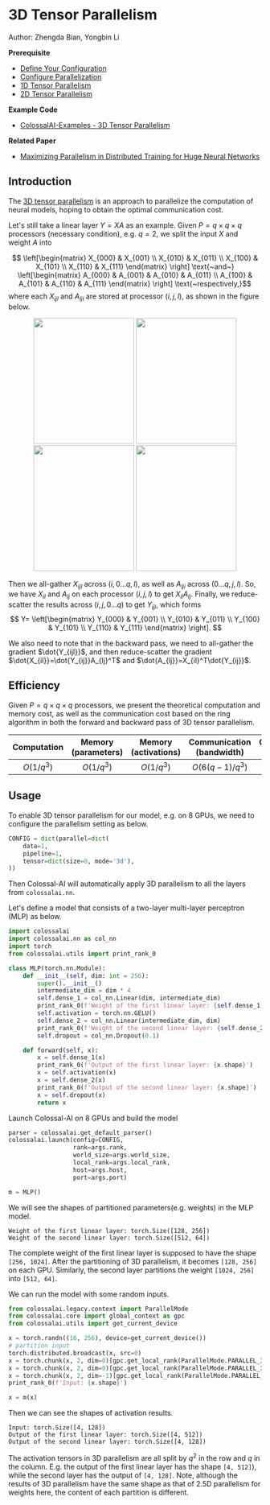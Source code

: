 # 3D Tensor Parallelism

Author: Zhengda Bian, Yongbin Li

**Prerequisite**
- [Define Your Configuration](../basics/define_your_config.md)
- [Configure Parallelization](../basics/configure_parallelization.md)
- [1D Tensor Parallelism](./1D_tensor_parallel.md)
- [2D Tensor Parallelism](./2D_tensor_parallel.md)

**Example Code**
- [ColossalAI-Examples - 3D Tensor Parallelism](https://github.com/hpcaitech/ColossalAI-Examples/blob/main/features/tensor_parallel/README.md)

**Related Paper**
- [Maximizing Parallelism in Distributed Training for Huge Neural Networks](https://arxiv.org/pdf/2105.14450.pdf)

## Introduction

The [3D tensor parallelism](https://arxiv.org/pdf/2105.14450.pdf) is an approach to parallelize the computation of neural models, hoping to obtain the optimal communication cost.

Let's still take a linear layer $Y = XA$ as an example.
Given $P=q \times q \times q$ processors (necessary condition), e.g. $q=2$, we split the input $X$ and weight $A$ into

$$
\left[\begin{matrix}
            X_{000} & X_{001} \\
            X_{010} & X_{011} \\
            X_{100} & X_{101} \\
            X_{110} & X_{111} \end{matrix}
\right]
\text{~and~}
\left[\begin{matrix}
            A_{000} & A_{001} & A_{010} & A_{011} \\
            A_{100} & A_{101} & A_{110} & A_{111} \end{matrix}
\right]
\text{~respectively,}$$
where each $X_{ijl}$ and $A_{lji}$ are stored at processor $(i,j,l)$, as shown in the figure below.

<center>
<img src="https://s2.loli.net/2022/02/17/JevO6SED5z4PFdp.png" width = "200" height = "250" />
<img src="https://s2.loli.net/2022/02/17/qvtwjdfNXMAb4nF.png" width = "200" height = "250" />
<img src="https://s2.loli.net/2022/02/17/WFzm2N4IwKf1jXZ.png" width = "200" height = "250" />
<img src="https://s2.loli.net/2022/02/17/r2dZQ4hKxwTuIv6.png" width = "200" height = "250" />
</center>

Then we all-gather $X_{ijl}$ across $(i, 0...q,l)$, as well as $A_{lji}$ across $(0...q, j, l)$.
So, we have $X_{il}$ and $A_{lj}$ on each processor $(i,j,l)$ to get $X_{il}A_{lj}$.
Finally, we reduce-scatter the results across $(i, j, 0...q)$ to get $Y_{ijl}$, which forms
$$
Y=
\left[\begin{matrix}
            Y_{000} & Y_{001} \\
            Y_{010} & Y_{011} \\
            Y_{100} & Y_{101} \\
            Y_{110} & Y_{111} \end{matrix}
\right].
$$

We also need to note that in the backward pass, we need to all-gather the gradient $\dot{Y_{ijl}}$, and then reduce-scatter the gradient $\dot{X_{il}}=\dot{Y_{ij}}A_{lj}^T$ and $\dot{A_{lj}}=X_{il}^T\dot{Y_{ij}}$.

## Efficiency
Given $P=q \times q \times q$ processors, we present the theoretical computation and memory cost, as well as the communication cost based on the ring algorithm in both the forward and backward pass of 3D tensor parallelism.

| Computation | Memory (parameters) | Memory (activations) | Communication (bandwidth) | Communication (latency) |
| :-:         | :-:              | :-:                  | :-:                       | :-:                     |
| $O(1/q^3)$  | $O(1/q^3)$       | $O(1/q^3)$           | $O(6(q-1)/q^3)$           | $O(6(q-1))$             |

## Usage

To enable 3D tensor parallelism for our model, e.g. on 8 GPUs, we need to configure the parallelism setting as below.
```python
CONFIG = dict(parallel=dict(
    data=1,
    pipeline=1,
    tensor=dict(size=8, mode='3d'),
))
```
Then Colossal-AI will automatically apply 3D parallelism to all the layers from `colossalai.nn`.

Let's define a model that consists of a two-layer multi-layer perceptron (MLP) as below.
```python
import colossalai
import colossalai.nn as col_nn
import torch
from colossalai.utils import print_rank_0

class MLP(torch.nn.Module):
    def __init__(self, dim: int = 256):
        super().__init__()
        intermediate_dim = dim * 4
        self.dense_1 = col_nn.Linear(dim, intermediate_dim)
        print_rank_0(f'Weight of the first linear layer: {self.dense_1.weight.shape}')
        self.activation = torch.nn.GELU()
        self.dense_2 = col_nn.Linear(intermediate_dim, dim)
        print_rank_0(f'Weight of the second linear layer: {self.dense_2.weight.shape}')
        self.dropout = col_nn.Dropout(0.1)

    def forward(self, x):
        x = self.dense_1(x)
        print_rank_0(f'Output of the first linear layer: {x.shape}')
        x = self.activation(x)
        x = self.dense_2(x)
        print_rank_0(f'Output of the second linear layer: {x.shape}')
        x = self.dropout(x)
        return x
```
Launch Colossal-AI on 8 GPUs and build the model
```python
parser = colossalai.get_default_parser()
colossalai.launch(config=CONFIG,
                  rank=args.rank,
                  world_size=args.world_size,
                  local_rank=args.local_rank,
                  host=args.host,
                  port=args.port)

m = MLP()
```
We will see the shapes of partitioned parameters(e.g. weights) in the MLP model.
```shell
Weight of the first linear layer: torch.Size([128, 256])
Weight of the second linear layer: torch.Size([512, 64])
```
The complete weight of the first linear layer is supposed to have the shape `[256, 1024]`. After the partitioning of 3D parallelism, it becomes `[128, 256]` on each GPU.
Similarly, the second layer partitions the weight `[1024, 256]` into `[512, 64]`.

We can run the model with some random inputs.
```python
from colossalai.legacy.context import ParallelMode
from colossalai.core import global_context as gpc
from colossalai.utils import get_current_device

x = torch.randn((16, 256), device=get_current_device())
# partition input
torch.distributed.broadcast(x, src=0)
x = torch.chunk(x, 2, dim=0)[gpc.get_local_rank(ParallelMode.PARALLEL_3D_WEIGHT)]
x = torch.chunk(x, 2, dim=0)[gpc.get_local_rank(ParallelMode.PARALLEL_3D_INPUT)]
x = torch.chunk(x, 2, dim=-1)[gpc.get_local_rank(ParallelMode.PARALLEL_3D_OUTPUT)]
print_rank_0(f'Input: {x.shape}')

x = m(x)
```
Then we can see the shapes of activation results.
```shell
Input: torch.Size([4, 128])
Output of the first linear layer: torch.Size([4, 512])
Output of the second linear layer: torch.Size([4, 128])
```
The activation tensors in 3D parallelism are all split by $q^2$ in the row and $q$ in the column.
E.g. the output of the first linear layer has the shape `[4, 512]`), while the second layer has the output of `[4, 128]`.
Note, although the results of 3D parallelism have the same shape as that of 2.5D parallelism for weights here, the content of each partition is different.
